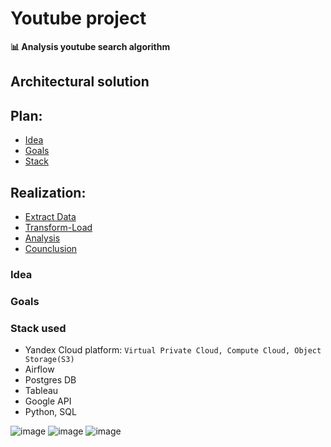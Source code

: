 # Youtube project
**📊  Analysis youtube search algorithm**
## Architectural solution
## Plan:
- [Idea](#idea)
- [Goals](#goals)
- [Stack](#stack-used)
## Realization:
- [Extract Data](#extract-data)
- [Transform-Load](#transform-load)
- [Analysis](#analysis)
- [Counclusion](#conclusion)

### Idea

### Goals

### Stack used
- Yandex Cloud platform: 
```Virtual Private Cloud, Compute Cloud, Object Storage(S3)``` 
- Airflow
- Postgres DB
- Tableau
- Google API
- Python, SQL

![image](images/solution.png)
![image](images/dag.png)
![image](images/postgres%20-%20business.png)
